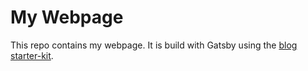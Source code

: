# My Webpage

This repo contains my webpage. It is build with Gatsby using the [blog starter-kit](https://github.com/gatsbyjs/gatsby-starter-blog).